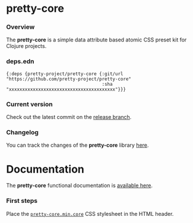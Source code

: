 
# pretty-core

### Overview

The <strong>pretty-core</strong> is a simple data attribute based atomic CSS preset kit for Clojure projects.

### deps.edn

```
{:deps {pretty-project/pretty-core {:git/url "https://github.com/pretty-project/pretty-core"
                                    :sha     "xxxxxxxxxxxxxxxxxxxxxxxxxxxxxxxxxxxxxxxx"}}}
```

### Current version

Check out the latest commit on the [release branch](https://github.com/pretty-project/pretty-core/tree/release).

### Changelog

You can track the changes of the <strong>pretty-core</strong> library [here](CHANGES.md).

# Documentation

The <strong>pretty-core</strong> functional documentation is [available here](https://pretty-project.github.io/pretty-core).

### First steps

Place the [`pretty-core.min.core`](https://github.com/pretty-project/pretty-core/tree/release/resources/public) CSS stylesheet in the HTML header.
